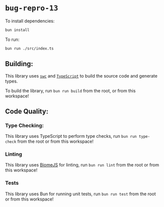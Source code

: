# `bug-repro-13`

To install dependencies:

```bash
bun install
```

To run:

```bash
bun run ./src/index.ts
```

## Building:

This library uses [`swc`](https://swc.rs/) and [`TypeScript`](https://www.typescriptlang.org/docs/) to build the source code and generate types.

To build the library, run `bun run build` from the root, or from this workspace!

## Code Quality:

### Type Checking:

This library uses TypeScript to perform type checks, run `bun run type-check` from the root or from this workspace!

### Linting

This library uses [BiomeJS](https://biomejs.dev/) for linting, run `bun run lint` from the root or from this workspace!

### Tests

This library uses Bun for running unit tests, run `bun run test` from the root or from this workspace!
